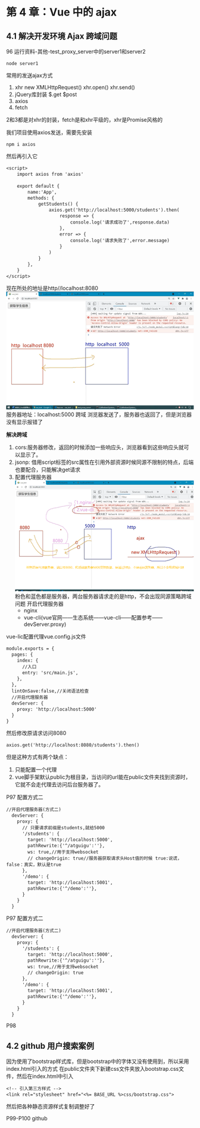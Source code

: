 # 第 4 章：Vue 中的 ajax

## 4.1 解决开发环境 Ajax 跨域问题
96
运行资料-其他-test_proxy_server中的server1和server2
```
node server1
```


常用的发送ajax方式
1. xhr new XMLHttpRequest() xhr.open() xhr.send()
2. jQuery库封装 $.get $post
3. axios
4. fetch
   
2和3都是对xhr的封装，fetch是和xhr平级的，xhr是Promise风格的

我们项目使用axios发送，需要先安装
```
npm i axios
```
然后再引入它
```
<script>
	import axios from 'axios'

	export default {
		name:'App',
		methods: {
			getStudents() {
				axios.get('http://localhost:5000/students').then(
					response => {
						console.log('请求成功了',response.data)
					},
					error => {
						console.log('请求失败了',error.message)
					}
				)
			}
		},	
	}
</script>

```

现在所处的地址是http//localhost:8080
![](img\微信截图_20221012155610.png)
服务器地址：localhost:5000 跨域
浏览器发送了，服务器也返回了，但是浏览器没有显示报错了

**解决跨域**
1. cors:服务器修改，返回的时候添加一些响应头，浏览器看到这些响应头就可以显示了。
2. jsonp: 借用script标签的src属性在引用外部资源时候同源不限制的特点，后端也要配合，只能解决get请求
3. 配置代理服务器
![](img\微信截图_20221012160156.png)
粉色和蓝色都是服务器，两台服务器请求走的是http，不会出现同源策略跨域问题
    开启代理服务器
    - nginx
    - vue-cli(vue官网——生态系统——vue-cli——配置参考——devServer.proxy)
  
vue-lic配置代理vue.config.js文件
```
module.exports = {
  pages: {
    index: {
      //入口
      entry: 'src/main.js',
    },
  },
  lintOnSave:false,//关闭语法检查
  //开启代理服务器
  devServer: {
    proxy: 'http://localhost:5000'
  }
}
```
然后修改原请求访问8080
```
axios.get('http://localhost:8080/students').then()
```
但是这种方式有两个缺点：
1. 只能配置一个代理
2. vue脚手架默认public为根目录，当访问的url能在public文件夹找到资源时，它就不会走代理去访问后台服务器了。


P97
配置方式二
```
//开启代理服务器(方式二)
  devServer: {
    proxy: {
      // 只要请求前缀是students,就给5000
      '/students': {
        target: 'http://localhost:5000',
        pathRewrite:{'^/atguigu':''},
        ws: true,//用于支持websocket
        // changeOrigin: true//服务器获取请求头Host值的时候 true:说谎，false：真实，默认是true
      },
      '/demo': {
        target: 'http://localhost:5001',
        pathRewrite:{'^/demo':''},
      }
    }
  }
```

P97
配置方式二
```
//开启代理服务器(方式二)
  devServer: {
    proxy: {
      '/students': {
        target: 'http://localhost:5000',
        pathRewrite:{'^/atguigu':''},
        ws: true,//用于支持websocket
        // changeOrigin: true
      },
      '/demo': {
        target: 'http://localhost:5001',
        pathRewrite:{'^/demo':''},
      }
    }
  }
```

P98
## 4.2 github 用户搜索案例

因为使用了bootstrap样式库，但是bootstrap中的字体又没有使用到，所以采用index.html引入的方式
在public文件夹下新建css文件夹放入bootstrap.css文件，然后在index.html中引入
```
<!-- 引入第三方样式 -->
<link rel="stylesheet" href="<%= BASE_URL %>css/bootstrap.css">
```
然后把各种静态资源样式复制调整好了

P99-P100 github